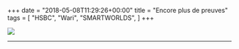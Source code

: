 +++
date = "2018-05-08T11:29:26+00:00"
title = "Encore plus de preuves"
tags = [
    "HSBC",
    "Wari",
    "SMARTWORLDS",
]
+++
<div class="container" style="width:auto">
  <a target="blank" href="https://res.cloudinary.com/vincentstradic/image/upload/v1525780455/psto13/SW_more_proof.jpg">
    <img src="https://res.cloudinary.com/vincentstradic/image/upload/v1525780455/psto13/SW_more_proof.jpg" style="max-width:100%">
  </a>
</div>

<!--more-->
<hr>
